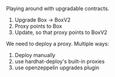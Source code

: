 Playing around with upgradable contracts.

1. Upgrade Box -> BoxV2
2. Proxy points to Box
3. Update, so that proxy points to BoxV2

We need to deploy a proxy. Multiple ways:
1. Deploy manually
2. use hardhat-deploy's built-in proxies
3. use openzeppelin upgrades plugin
